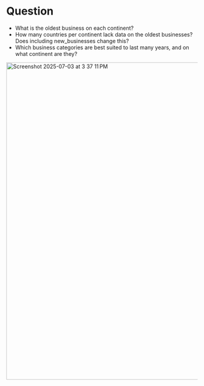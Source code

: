 # Question
* What is the oldest business on each continent?
* How many countries per continent lack data on the oldest businesses? Does including new_businesses change this?
* Which business categories are best suited to last many years, and on what continent are they?
<img width="835" alt="Screenshot 2025-07-03 at 3 37 11 PM" src="https://github.com/user-attachments/assets/10feffdf-a3c5-4d08-83ab-d223fbd784da" />
